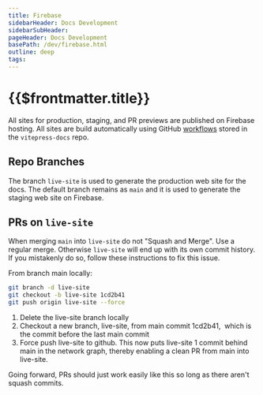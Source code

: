 ```yaml
---
title: Firebase
sidebarHeader: Docs Development
sidebarSubHeader:
pageHeader: Docs Development
basePath: /dev/firebase.html
outline: deep
tags:
---
```


<PageHeader/>

# {{$frontmatter.title}}

All sites for production, staging, and PR previews are published on Firebase
hosting. All sites are build automatically using GitHub
[workflows](https://github.com/api3dao/vitepress-docs/tree/main/.github/workflows)
stored in the `vitepress-docs` repo.

## Repo Branches

The branch `live-site` is used to generate the production web site for the docs.
The default branch remains as `main` and it is used to generate the staging web
site on Firebase.

## PRs on `live-site`

When merging `main` into `live-site` do not "Squash and Merge". Use a regular
merge. Otherwise `live-site` will end up with its own commit history. If you
mistakenly do so, follow these instructions to fix this issue.

From branch main locally:

```bash
git branch -d live-site
git checkout -b live-site 1cd2b41
git push origin live-site --force
```

1. Delete the live-site branch locally
2. Checkout a new branch, live-site, from main commit 1cd2b41,  which is the
   commit before the last main commit
3. Force push live-site to github. This now puts live-site 1 commit behind main
   in the network graph, thereby enabling a clean PR from main into live-site.

Going forward, PRs should just work easily like this so long as there aren't
squash commits.
